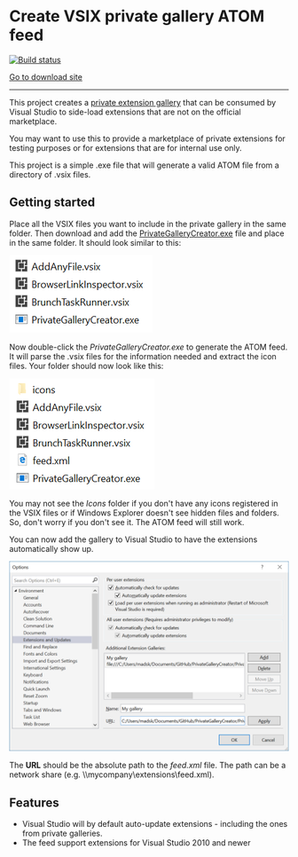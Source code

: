 # Create VSIX private gallery ATOM feed

[![Build status](https://ci.appveyor.com/api/projects/status/o9t6axyr7n989v75?svg=true)](https://ci.appveyor.com/project/madskristensen/privategallerycreator)

[Go to download site](https://ci.appveyor.com/project/madskristensen/privategallerycreator/build/artifacts)

-----------------------------

This project creates a [private extension gallery](https://msdn.microsoft.com/en-us/library/hh266746.aspx) that can be consumed by Visual Studio to side-load extensions that are not on the official marketplace.

You may want to use this to provide a marketplace of private extensions for testing purposes or for extensions that are for internal use only.

This project is a simple .exe file that will generate a valid ATOM file from a directory of .vsix files.

## Getting started
Place all the VSIX files you want to include in the private gallery in the same folder. Then download and add the [PrivateGalleryCreator.exe](https://ci.appveyor.com/project/madskristensen/privategallerycreator/build/artifacts) file and place in the same folder. It should look similar to this:

![Filesystem](art/filesystem.png)

Now double-click the *PrivateGalleryCreator.exe* to generate the ATOM feed. It will parse the .vsix files for the information needed and extract the icon files. Your folder should now look like this:

![Filesytem After](art/filesytem-after.png)

You may not see the *Icons* folder if you don't have any icons registered in the VSIX files or if Windows Explorer doesn't see hidden files and folders. So, don't worry if you don't see it. The ATOM feed will still work.

You can now add the gallery to Visual Studio to have the extensions automatically show up.

![Options](art/options.png)

The **URL** should be the absolute path to the *feed.xml* file. The path can be a network share (e.g. \\\\mycompany\extensions\feed.xml).

## Features

* Visual Studio will by default auto-update extensions - including the ones from private galleries.
* The feed support extensions for Visual Studio 2010 and newer